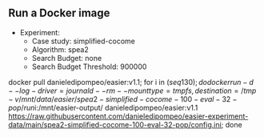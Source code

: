 
## Run a Docker image

 - Experiment: 
   - Case study: simplified-cocome
   - Algorithm: spea2
   - Search Budget: none
   - Search Budget Threshold: 900000

docker pull danieledipompeo/easier:v1.1; for i in $(seq 1 30); do docker run -d --log-driver=journald --rm --mount type=tmpfs,destination=/tmp -v /mnt/data/easier/spea2-simplified-cocome-100-eval-32-pop/run$i:/mnt/easier-output/ danieledipompeo/easier:v1.1 https://raw.githubusercontent.com/danieledipompeo/easier-experiment-data/main/spea2-simplified-cocome-100-eval-32-pop/config.ini; done

